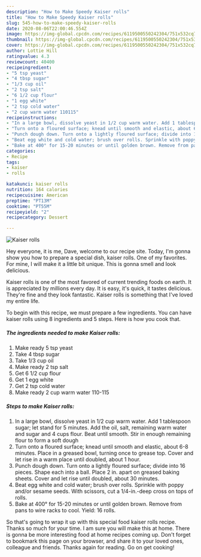 ```yaml
---
description: "How to Make Speedy Kaiser rolls"
title: "How to Make Speedy Kaiser rolls"
slug: 545-how-to-make-speedy-kaiser-rolls
date: 2020-08-06T22:00:46.554Z
image: https://img-global.cpcdn.com/recipes/6119500550242304/751x532cq70/kaiser-rolls-recipe-main-photo.jpg
thumbnail: https://img-global.cpcdn.com/recipes/6119500550242304/751x532cq70/kaiser-rolls-recipe-main-photo.jpg
cover: https://img-global.cpcdn.com/recipes/6119500550242304/751x532cq70/kaiser-rolls-recipe-main-photo.jpg
author: Lottie Hill
ratingvalue: 4.3
reviewcount: 40400
recipeingredient:
- "5 tsp yeast"
- "4 tbsp sugar"
- "1/3 cup oil"
- "2 tsp salt"
- "6 1/2 cup flour"
- "1 egg white"
- "2 tsp cold water"
- "2 cup warm water 110115"
recipeinstructions:
- "In a large bowl, dissolve yeast in 1/2 cup warm water. Add 1 tablespoon sugar; let stand for 5 minutes. Add the oil, salt, remaining warm water and sugar and 4 cups flour. Beat until smooth. Stir in enough remaining flour to form a soft dough"
- "Turn onto a floured surface; knead until smooth and elastic, about 6-8 minutes. Place in a greased bowl, turning once to grease top. Cover and let rise in a warm place until doubled, about 1 hour."
- "Punch dough down. Turn onto a lightly floured surface; divide into 16 pieces. Shape each into a ball. Place 2 in. apart on greased baking sheets. Cover and let rise until doubled, about 30 minutes."
- "Beat egg white and cold water; brush over rolls. Sprinkle with poppy and/or sesame seeds. With scissors, cut a 1/4-in.-deep cross on tops of rolls."
- "Bake at 400° for 15-20 minutes or until golden brown. Remove from pans to wire racks to cool. Yield: 16 rolls."
categories:
- Recipe
tags:
- kaiser
- rolls

katakunci: kaiser rolls 
nutrition: 164 calories
recipecuisine: American
preptime: "PT13M"
cooktime: "PT55M"
recipeyield: "2"
recipecategory: Dessert

---
```



![Kaiser rolls](https://img-global.cpcdn.com/recipes/6119500550242304/751x532cq70/kaiser-rolls-recipe-main-photo.jpg)

Hey everyone, it is me, Dave, welcome to our recipe site. Today, I'm gonna show you how to prepare a special dish, kaiser rolls. One of my favorites. For mine, I will make it a little bit unique. This is gonna smell and look delicious.



Kaiser rolls is one of the most favored of current trending foods on earth. It is appreciated by millions every day. It is easy, it's quick, it tastes delicious. They're fine and they look fantastic. Kaiser rolls is something that I've loved my entire life.


To begin with this recipe, we must prepare a few ingredients. You can have kaiser rolls using 8 ingredients and 5 steps. Here is how you cook that.

<!--inarticleads1-->

##### The ingredients needed to make Kaiser rolls:

1. Make ready 5 tsp yeast
1. Take 4 tbsp sugar
1. Take 1/3 cup oil
1. Make ready 2 tsp salt
1. Get 6 1/2 cup flour
1. Get 1 egg white
1. Get 2 tsp cold water
1. Make ready 2 cup warm water 110-115




<!--inarticleads2-->

##### Steps to make Kaiser rolls:

1. In a large bowl, dissolve yeast in 1/2 cup warm water. Add 1 tablespoon sugar; let stand for 5 minutes. Add the oil, salt, remaining warm water and sugar and 4 cups flour. Beat until smooth. Stir in enough remaining flour to form a soft dough
1. Turn onto a floured surface; knead until smooth and elastic, about 6-8 minutes. Place in a greased bowl, turning once to grease top. Cover and let rise in a warm place until doubled, about 1 hour.
1. Punch dough down. Turn onto a lightly floured surface; divide into 16 pieces. Shape each into a ball. Place 2 in. apart on greased baking sheets. Cover and let rise until doubled, about 30 minutes.
1. Beat egg white and cold water; brush over rolls. Sprinkle with poppy and/or sesame seeds. With scissors, cut a 1/4-in.-deep cross on tops of rolls.
1. Bake at 400° for 15-20 minutes or until golden brown. Remove from pans to wire racks to cool. Yield: 16 rolls.




So that's going to wrap it up with this special food kaiser rolls recipe. Thanks so much for your time. I am sure you will make this at home. There is gonna be more interesting food at home recipes coming up. Don't forget to bookmark this page on your browser, and share it to your loved ones, colleague and friends. Thanks again for reading. Go on get cooking!
